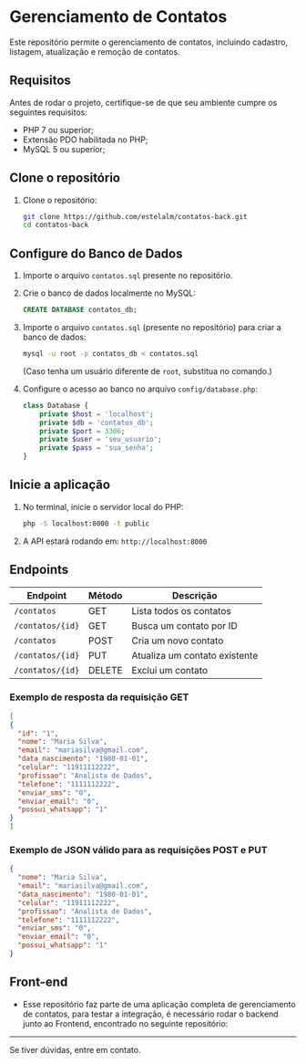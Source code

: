 ﻿# Gerenciamento de Contatos

Este repositório permite o gerenciamento de contatos, incluindo cadastro, listagem, atualização e remoção de contatos.

## Requisitos

Antes de rodar o projeto, certifique-se de que seu ambiente cumpre os seguintes requisitos:

- PHP 7 ou superior;
- Extensão PDO habilitada no PHP;
- MySQL 5 ou superior;

## Clone o repositório

1. Clone o repositório:
   ```sh
   git clone https://github.com/estelalm/contatos-back.git
   cd contatos-back
   ```

## Configure do Banco de Dados

1. Importe o arquivo `contatos.sql` presente no repositório.

1. Crie o banco de dados localmente no MySQL:
   ```sql
   CREATE DATABASE contatos_db;
   ```

2. Importe o arquivo `contatos.sql` (presente no repositório) para criar a banco de dados:
   ```sh
   mysql -u root -p contatos_db < contatos.sql
   ```
   (Caso tenha um usuário diferente de `root`, substitua no comando.)

3. Configure o acesso ao banco no arquivo `config/database.php`:

   ```php
   class Database {
       private $host = 'localhost';
       private $db = 'contatos_db';
       private $port = 3306;
       private $user = 'seu_usuario';
       private $pass = 'sua_senha';
   }
   ```

## Inicie a aplicação

1. No terminal, inicie o servidor local do PHP:
   ```sh
   php -S localhost:8000 -t public
   ```

2. A API estará rodando em: `http://localhost:8000`

## Endpoints

| Endpoint              | Método | Descrição                            |
|----------------------|--------|--------------------------------|
| `/contatos`         | GET    | Lista todos os contatos       |
| `/contatos/{id}`    | GET    | Busca um contato por ID       |
| `/contatos`         | POST   | Cria um novo contato          |
| `/contatos/{id}`    | PUT    | Atualiza um contato existente |
| `/contatos/{id}`    | DELETE | Exclui um contato             |

### Exemplo de resposta da requisição GET

  ```json
  [
  {
    "id": "1",
    "nome": "Maria Silva",
    "email": "mariasilva@gmail.com",
    "data_nascimento": "1980-01-01",
    "celular": "11911112222",
    "profissao": "Analista de Dados",
    "telefone": "1111112222",
    "enviar_sms": "0",
    "enviar_email": "0",
    "possui_whatsapp": "1"
  }
  ]
  ```

### Exemplo de JSON válido para as requisições POST e PUT

  ```json
  {
    "nome": "Maria Silva",
    "email": "mariasilva@gmail.com",
    "data_nascimento": "1980-01-01",
    "celular": "11911112222",
    "profissao": "Analista de Dados",
    "telefone": "1111112222",
    "enviar_sms": "0",
    "enviar_email": "0",
    "possui_whatsapp": "1"
  }
  ```


## Front-end

- Esse repositório faz parte de uma aplicação completa de gerenciamento de contatos, para testar a integração, é necessário rodar o backend junto ao Frontend, encontrado no seguinte repositório:



---

Se tiver dúvidas, entre em contato.

